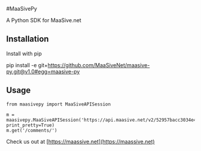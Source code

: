 #MaaSivePy

A Python SDK for MaaSive.net

## Installation

Install with pip

  pip install -e git+https://github.com/MaaSiveNet/maasive-py.git@v1.0#egg=maasive-py

## Usage

    from maasivepy import MaaSiveAPISession

    m = maasivepy.MaaSiveAPISession('https://api.maasive.net/v2/52957bacc3034e4a0fe22f78', print_pretty=True)
    m.get('/comments/')

Check us out at [https://maassive.net](https://maassive.net)
